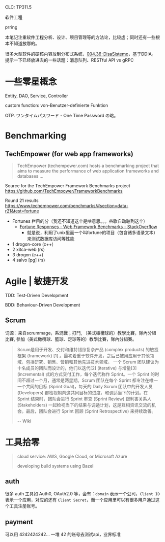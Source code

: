 CLC: TP311.5

软件工程

prring

本笔记注重软件工程分析、设计、项目管理等的方法论，比较虚；同时还有一些根本不知道放哪的。

很多大型软件的硬核内容放到分布式系统，[004.36-DisaSistemo](./004.36-DisaSistemo.md)，基于DDIA。
提示一下已经放进去的一些话题：消息队列、RESTful API vs gRPC

# 一些零星概念

Entity, DAO, Service, Controller

custom function: von-Benutzer-definierte Funktion

OTP. ワンタイムパスワード - One Time Password の略。

# Benchmarking

## TechEmpower (for web app frameworks)

> TechEmpower (techempower.com) hosts a benchmarking project that aims to measure the performance of web application frameworks and databases ...

Source for the TechEmpower Framework Benchmarks project https://github.com/TechEmpower/FrameworkBenchmarks

Round 21 results https://www.techempower.com/benchmarks/#section=data-r21&test=fortune

- Fortunes 栏目的分（我还不知道这个是啥意思。。。谷歌自动蹦到这个）
    - [Fortune Responses - Web Framework Benchmarks - StackOverflow](https://stackoverflow.com/questions/44804067/fortune-responses-web-framework-benchmarks)
        - 就是说，利用了unix里面一个叫fortune的项目（包含诸多语录文本）来测试数据库访问等性能
- 1 drogon-core (c++)
- 2 xitca-web (rs)
- 3 drogon (c++)
- 4 salvo [pg] (rs)

# Agile | 敏捷开发

TDD: Test-Driven Development

BDD: Behaviour-Driven Development

## Scrum 

词源：来自scrummage，系混戰；打鬥, （美式橄欖球的）教學比賽，隊內分組比賽, 參加（美式橄欖球、籃球、足球等的）教學比賽，隊內分組賽。

> Scrum是用于开发、交付和维持错综复杂产品 (complex products) 的敏捷框架 (framework) [1] 。最初着重于软件开发，之后已被用应用于其他领域，包括研究、销售、营销和其他先进技术领域。 一个 Scrum 团队建议为十名成员的团队而设计的，他们以迭代[2] (iterative) 与增量[3] (incremental) 式的方式交付工作，每个迭代称作 Sprint。一个 Sprint 的时间不超过一个月，通常是两星期。Scrum 团队在每个 Sprint 都专注在唯一一个共同的目标 (Sprint Goal)，每天的 Daily Scrum 团队中的开发人员 (Developers) 都检视朝向这共同目标的进度，和调适当下的计划。在 Sprint 结束时，团队会进行 Sprint 审查 (Sprint Review) 跟利害关系人 (Stakeholders) 一起检视当下的结果与调适计划，这是互相资讯交流的机会。最后，团队会进行 Sprint 回顾 (Sprint Retrospective) 来持续改善。
> 
> -- Wiki

# 工具拾零

> cloud service: AWS, Google Cloud, or Microsoft Azure
> 
> developing build systems using Bazel

## auth

很多 auth 工具如 Auth0, OAuth2.0 等，会有：`domain` 表示一个公司，`Client ID` 表示一个应用，对应的还有 `Client Secret`，而一个应用里可以有很多用户通过这个工具注册账号。

## payment

可以用 4242424242... 一堆 42 的账号去测试api，业界标准
